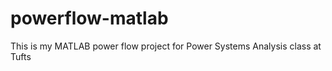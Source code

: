 powerflow-matlab
================

This is my MATLAB power flow project for Power Systems Analysis class at Tufts